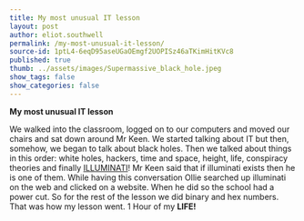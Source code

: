 ```yaml
---
title: My most unusual IT lesson
layout: post
author: eliot.southwell
permalink: /my-most-unusual-it-lesson/
source-id: 1ptL4-6eqD95aseUGaOEmgf2UOPISz46aTKimHitKVc8
published: true
thumb: ../assets/images/Supermassive_black_hole.jpeg
show_tags: false
show_categories: false
---
```

**My ****most unusual**** IT lesson**

We walked into the classroom, logged on to our computers and moved our chairs and sat down around Mr Keen.  We started talking about IT but then, somehow, we began to talk about black holes. Then we talked about things in this order: white holes, hackers, time and space, height, life, conspiracy theories and finally [ILLUMINATI](https://en.wikipedia.org/wiki/Illuminati)! Mr Keen said that if illuminati exists then he is one of them. While having this conversation Ollie searched up illuminati on the web and clicked on a website. When he did so the school had a power cut. So for the rest of the lesson we did binary and hex numbers. That was how my lesson went. 1 Hour of my **LIFE!**

